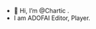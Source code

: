 - 👋 Hi, I’m @Chartic .
- I am ADOFAI Editor, Player.
  <!---
Chart-ic/Chart-ic is a ✨ special ✨ repository because its `README.md` (this file) appears on your GitHub profile.
You can click the Preview link to take a look at your changes.
--->
